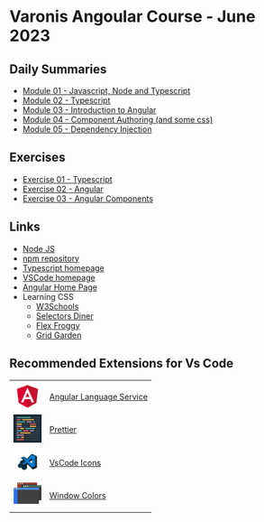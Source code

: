 # Varonis Angoular Course - June 2023
## Daily Summaries
* [Module 01 - Javascript, Node and Typescript](./module%2001/README.md)
* [Module 02 - Typescript](./module%2002/README.md)
* [Module 03 - Introduction to Angular](./module%2003/README.md)
* [Module 04 - Component Authoring (and some css)](./module%2004/README.md)
* [Module 05 - Dependency Injection](./module%2005/README.md)

## Exercises
* [Exercise 01 - Typescript](./module%2002/exercises/README.md)
* [Exercise 02 - Angular](./module%2003/exercises/README.md)
* [Exercise 03 - Angular Components](./module%2004/exercises/README.md)

## Links
* [Node JS](https://nodejs.org/)
* [npm repository](https://www.npmjs.com/)
* [Typescript homepage](https://www.typescriptlang.org/)
* [VSCode homepage](https://code.visualstudio.com/)
* [Angular Home Page](https://angular.io/)
* Learning CSS
    - [W3Schools](https://www.w3schools.com/css/default.asp)
    - [Selectors Diner](https://flukeout.github.io/)
    - [Flex Froggy](https://flexboxfroggy.com/)
    - [Grid Garden](https://cssgridgarden.com/)

## Recommended Extensions for Vs Code
| | |
|--|--|
| <img src="./assets/images/ext-angular-language-service.Default" Height=50> |  [Angular Language Service](https://marketplace.visualstudio.com/items?itemName=Angular.ng-template) | 
| <img src="./assets/images/ext-prettier.Default" Height=50> | [Prettier](https://marketplace.visualstudio.com/items?itemName=esbenp.prettier-vscode) | 
| <img src="./assets/images/ext-vscode-icons.Default" Height=50> |  [VsCode Icons](https://marketplace.visualstudio.com/items?itemName=vscode-icons-team.vscode-icons) | 
| <img src="./assets/images/ext-window-colors.Default" Height=50> |  [Window Colors](https://marketplace.visualstudio.com/items?itemName=stuart.unique-window-colors) | 

